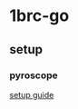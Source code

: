 # 1brc-go

## setup
### pyroscope
[setup guide](https://grafana.com/docs/pyroscope/latest/get-started/)
